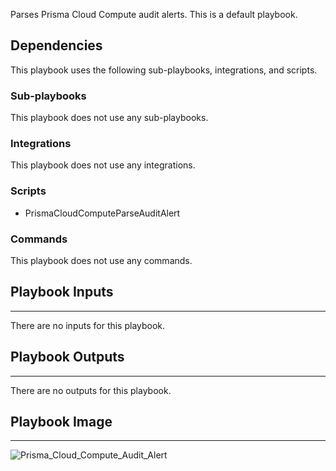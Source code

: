 Parses Prisma Cloud Compute audit alerts. This is a default playbook.

## Dependencies
This playbook uses the following sub-playbooks, integrations, and scripts.

### Sub-playbooks
This playbook does not use any sub-playbooks.

### Integrations
This playbook does not use any integrations.

### Scripts
* PrismaCloudComputeParseAuditAlert

### Commands
This playbook does not use any commands.

## Playbook Inputs
---
There are no inputs for this playbook.

## Playbook Outputs
---
There are no outputs for this playbook.

## Playbook Image
---
![Prisma_Cloud_Compute_Audit_Alert](https://raw.githubusercontent.com/cvescan/cvescan/1bdd5229392bd86f0cc58265a24df23ee3f7e662/docs/images/playbooks/Prisma_Cloud_Compute_Audit_Alert.png)

